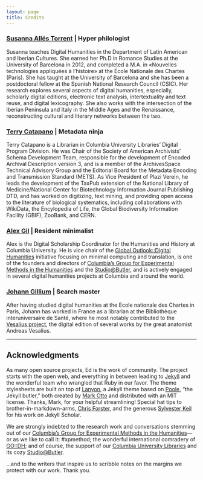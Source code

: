 ```yaml
---
layout: page
title: Credits
---
```

 
  <h3 id="susanna-allés-torrent--hyper-philologist"><a href="http://susannalles.github.io/">Susanna Allés Torrent</a> | Hyper philologist</h3>

<p>Susanna teaches Digital Humanities in the Department of Latin American and Iberian Cultures. She earned her Ph.D in Romance Studies at the University of Barcelona in 2012, and completed a M.A. in «Nouvelles technologies appliquées à l’histoire» at the École Nationale des Chartes (Paris). She has taught at the University of Barcelona and she has been a postdoctoral fellow at the Spanish National Research Council (CSIC). Her research explores several aspects of digital humanities, especially, scholarly digital editions, electronic text analysis, intertextuality and text reuse, and digital lexicography. She also works with the intersection of the Iberian Peninsula and Italy in the Middle Ages and the Renaissance, reconstructing cultural and literary networks between the two.</p>

<h3 id="terry-catapano--metadata-ninja"><a href="https://github.com/tcatapano">Terry Catapano</a> | Metadata ninja</h3>

<p>Terry Catapano is a Librarian in Columbia University Libraries’ Digital Program Division. He was Chair of the Society of American Archivists’ Schema Development Team, responsible for the development of Encoded Archival Description version 3, and is a member of the ArchivesSpace Technical Advisory Group and the Editorial Board for the Metadata Encoding and Transmission Standard (METS). As Vice President of Plazi Verein, he leads the development of the TaxPub extension of the National Library of Medicine/National Center for Biotechnology Information Journal Publishing DTD, and has worked on digitizing, text mining, and providing open access to the literature of biological systematics, including collaborations with WikiData, the Encylopedia of Life, the Global Biodiversity Information Facility (GBIF), ZooBank, and CERN.</p>

<h3 id="alex-gil--resident-minimalist"><a href="http://www.elotroalex.com/">Alex Gil</a> | Resident minimalist</h3>

<p>Alex is the Digital Scholarship Coordinator for the Humanities and History at Columbia University. He is vice chair of the <a href="http://www.globaloutlookdh.org/">Global Outlook::Digital Humanities</a> initiative focusing on minimal computing and translation, is one of the founders and directors of <a href="http://xpmethod.plaintext.in/">Columbia’s Group for Experimental Methods in the Humanities</a> and the <a href="https://studio.cul.columbia.edu/">Studio@Butler</a>, and is actively engaged in several digital humanities projects at Columbia and around the world.</p>

<h3 id="johann-gillium--search-master"><a href="https://github.com/JohannGillium">Johann Gillium</a> | Search master</h3>

<p>After having studied digital humanities at the Ecole nationale des Chartes in Paris, Johann has worked in France as a librarian at the Bibliothèque interuniversaire de Santé, where he most notably contributed to the <a href="http://www3.biusante.parisdescartes.fr/vesale/debut.htm">Vesalius project</a>, the digital edition of several works by the great anatomist Andreas Vesalius.</p>

<hr>

<h2 id="acknowledgments">Acknowledgments</h2>

<p>As many open source projects, Ed is the work of community. The project starts with the open web, and everything in between leading to <a href="https://jekyllrb.com/">Jekyll</a> and the wonderful team who wrangled that Ruby in our favor. The theme stylesheets are built on top of <a href="https://github.com/poole/lanyon">Lanyon</a>, a Jekyll theme based on <a href="http://getpoole.com">Poole</a>, “the Jekyll butler,” both created by <a href="https://github.com/mdo">Mark Otto</a> and distributed with an MIT license. Thanks, Mark, for your helpful streamlining! Special hat tips to brother-in-markdown-arms, <a href="https://github.com/c-forster">Chris Forster</a>, and the generous <a href="https://github.com/inukshuk/">Sylvester Keil</a> for his work on Jekyll Scholar.</p>

<p>We are strongly indebted to the research work and conversations stemming out of our <a href="http://xpmethod.plaintext.in/">Columbia’s Group for Experimental Methods in the Humanities</a>—or as we like to call it: #xpmethod; the wonderful international comradery of <a href="http://www.globaloutlookdh.org/">GO::DH</a>; and of course, the support of our <a href="http://library.columbia.edu/">Columbia University Libraries</a> and its cozy <a href="https://studio.cul.columbia.edu/">Studio@Butler</a>.</p>

<p>…and to the writers that inspire us to scribble notes on the margins we protect with our work. Thank you.</p>
